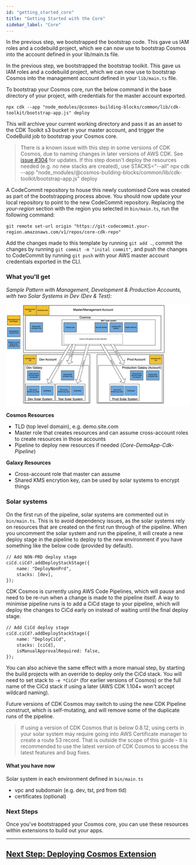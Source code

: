 ```yaml
---
id: "getting_started_core"
title: "Getting Started with the Core"
sidebar_label: "Core"
---
```


In the previous step, we bootstrapped the bootstrap code. This gave us IAM roles and a codebuild project, which we can now use to bootstrap Cosmos into the account defined in your lib/main.ts file.

In the previous step, we bootstrapped the bootstrap toolkit. This gave us IAM roles and a codebuild project, which we can now use to bootstrap Cosmos into the management account defined in your `lib/main.ts` file.

To bootstrap your Cosmos core, run the below command in the base directory of your project, with credentials for the master account exported.

    npx cdk --app "node_modules/@cosmos-building-blocks/common/lib/cdk-toolkit/bootstrap-app.js" deploy

This will archive your current working directory and pass it as an asset to the CDK Toolkit s3 bucket in your master account, and trigger the CodeBuild job to bootstrap your Cosmos core.

> There is a known issue with this step in some versions of CDK Cosmos, due to naming changes in later versions of AWS CDK. See [issue #304](https://github.com/cdk-cosmos/cosmos/issues/304) for updates. If this step doesn't deploy the resources needed (e.g. no new stacks are created), use STACKS="--all" npx cdk --app "node_modules/@cosmos-building-blocks/common/lib/cdk-toolkit/bootstrap-app.js" deploy 

A CodeCommit repository to house this newly customised Core was created as part of the bootstrapping process above. You should now update your local repository to point to the new CodeCommit repository. Replacing the _your-region_ section with the region you selected in `bin/main.ts`, run the following command:

    git remote set-url origin "https://git-codecommit.your-region.amazonaws.com/v1/repos/core-cdk-repo"

Add the changes made to this template by running `git add .`, commit the changes by running `git commit -m "inital commit"`, and push the changes to CodeCommit by running `git push` with your AWS master account credentials exported in the CLI.

### What you'll get

_Sample Pattern with Management, Development & Production Accounts, with two Solar Systems in Dev (Dev & Test):_

![](./assets/getting_started/cosmos-core-bootstrap.png)

__Cosmos Resources__
- TLD (top level domain), e.g. demo.site.com
- Master role that creates resources and can assume cross-account roles to create resources in those accounts
- Pipeline to deploy new resources if needed (*Core-DemoApp-Cdk-Pipeline*)

__Galaxy Resources__
- Cross-account role that master can assume 
- Shared KMS encrytion key, can be used by solar systems to encrypt things

### Solar systems
On the first run of the pipeline, solar systems are commented out in `bin/main.ts`. This is to avoid dependency issues, as the solar systems rely on resources that are created on the first run through of the pipeline. When you uncomment the solar system and run the pipeline, it will create a new deploy stage in the pipeline to deploy to the new environment if you have something like the below code (provided by default).

    // Add NON-PRD deploy stage
    ciCd.ciCd?.addDeployStackStage({
        name: "DeployNonPrd",
        stacks: [dev],
    });

CDK Cosmos is currently using AWS Code Pipelines, which will pause and need to be re-run when a change is made to the pipeline itself. A way to minimise pipeline runs is to add a CiCd stage to your pipeline, which will deploy the changes to CiCd early on instead of waiting until the final deploy stage.

    // Add CiCd deploy stage
    ciCd.ciCd?.addDeployStackStage({
        name: "DeployCiCd",
        stacks: [ciCd],
        isManualApprovalRequired: false,
    });

You can also achieve the same effect with a more manual step, by starting the build projects with an override to deploy only the CiCd stack. You will need to set stack to `-e *CiCd*` (for earlier versions of Cosmos) or the full name of the CiCd stack if using a later (AWS CDK 1.104+ won't accept wildcard naming).

Future versions of CDK Cosmos may switch to using the new CDK Pipeline construct, which is self-mutating, and will remove some of the duplicate runs of the pipeline.

> If using a version of CDK Cosmos that is below 0.8.12, using certs in your solar system may require going into AWS Certificate manager to create a route 53 record. That is outside the scope of this guide - it is recommended to use the latest version of CDK Cosmos to access the latest features and bug fixes.

#### What you have now
Solar system in each environment defined in `bin/main.ts`
- vpc and subdomain (e.g. dev, tst, prd from tld)
- certificates (optional)

### Next Steps
Once you've bootstrapped your Cosmos core, you can use these resources within extensions to build out your apps.

***

## [Next Step: Deploying Cosmos Extension](getting_started_extension.md)
